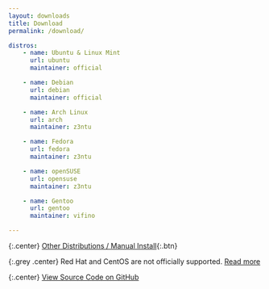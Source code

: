 ```yaml
---
layout: downloads
title: Download
permalink: /download/

distros:
    - name: Ubuntu & Linux Mint
      url: ubuntu
      maintainer: official

    - name: Debian
      url: debian
      maintainer: official

    - name: Arch Linux
      url: arch
      maintainer: z3ntu

    - name: Fedora
      url: fedora
      maintainer: z3ntu

    - name: openSUSE
      url: opensuse
      maintainer: z3ntu

    - name: Gentoo
      url: gentoo
      maintainer: vifino

---
```


{:.center}
[Other Distributions / Manual Install](manual/){:.btn}

{:.grey .center}
Red Hat and CentOS are not officially supported. [Read more](/docs/supported-distros/)

{:.center}
[View Source Code on GitHub](https://github.com/polychromatic/)
